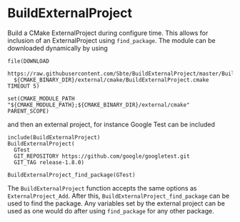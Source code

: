# BuildExternalProject
Build a CMake ExternalProject during configure time. This allows for inclusion of an ExternalProject using `find_package`. The module can be downloaded dynamically by using

```
file(DOWNLOAD
  https://raw.githubusercontent.com/Sbte/BuildExternalProject/master/BuildExternalProject.cmake
  ${CMAKE_BINARY_DIR}/external/cmake/BuildExternalProject.cmake TIMEOUT 5)

set(CMAKE_MODULE_PATH "${CMAKE_MODULE_PATH};${CMAKE_BINARY_DIR}/external/cmake" PARENT_SCOPE)
```

and then an external project, for instance Google Test can be included

```
include(BuildExternalProject)
BuildExternalProject(
  GTest
  GIT_REPOSITORY https://github.com/google/googletest.git
  GIT_TAG release-1.8.0)

BuildExternalProject_find_package(GTest)
```

The `BuildExternalProject` function accepts the same options as `ExternalProject_Add`. After this, `BuildExternalProject_find_package` can be used to find the package. Any variables set by the external project can be used as one would do after using `find_package` for any other package.
